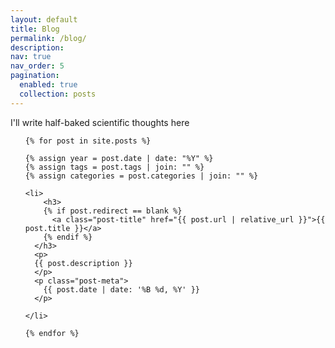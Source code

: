 ```yaml
---
layout: default
title: Blog
permalink: /blog/
description:
nav: true
nav_order: 5
pagination:
  enabled: true
  collection: posts
---
```

<p>I'll write half-baked scientific thoughts here</p>


<div class="post">

  <ul class="post-list">

    {% for post in site.posts %}

    {% assign year = post.date | date: "%Y" %}
    {% assign tags = post.tags | join: "" %}
    {% assign categories = post.categories | join: "" %}

    <li>
        <h3>
        {% if post.redirect == blank %}
          <a class="post-title" href="{{ post.url | relative_url }}">{{ post.title }}</a>
        {% endif %}
      </h3>
      <p>
      {{ post.description }}
      </p>
      <p class="post-meta">
        {{ post.date | date: '%B %d, %Y' }}
      </p>

    </li>

    {% endfor %}

  </ul>

</div>
